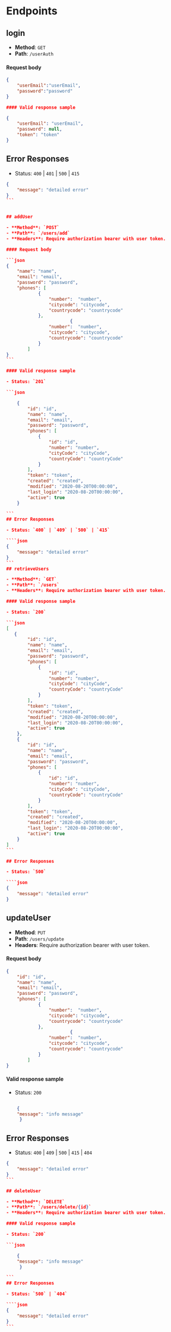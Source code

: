 # Endpoints


## login

- **Method**: `GET`
- **Path**: `/userAuth`

#### Request body

```json
{
    "userEmail":"userEmail",
    "password":"password"
}
```

```json
#### Valid response sample

{
    "userEmail": "userEmail",
    "password": null,
    "token": "token"
}
```

## Error Responses

- Status:  `400` | `401` | `500` | `415`

````json
{
    "message": "detailed error"
}
```


## addUser

- **Method**: `POST`
- **Path**: `/users/add`
- **Headers**: Require authorization bearer with user token.

#### Request body

```json
{
	"name": "name",
	"email": "email",
	"password": "password",
	"phones": [
			{
				"number":  "number",
				"citycode": "citycode",
				"countrycode": "countrycode"
			},
						{
				"number":  "number",
				"citycode": "citycode",
				"countrycode": "countrycode"
			}
		]
}
```

#### Valid response sample

- Status: `201`

```json

    {
        "id": "id",
        "name": "name",
        "email": "email",
        "password": "password",
        "phones": [
            {
                "id": "id",
                "number": "number",
                "cityCode": "cityCode",
                "countryCode": "countryCode"
            }
        ],
        "token": "token",
        "created": "created",
        "modified": "2020-08-20T00:00:00",
        "last_login": "2020-08-20T00:00:00",
        "active": true
    }

```
## Error Responses

- Status: `400` | `409` | `500` | `415`

````json
{
    "message": "detailed error"
}
```
## retrieveUsers

- **Method**: `GET`
- **Path**: `/users`
- **Headers**: Require authorization bearer with user token.

#### Valid response sample

- Status: `200`

```json
[
   {
        "id": "id",
        "name": "name",
        "email": "email",
        "password": "password",
        "phones": [
            {
                "id": "id",
                "number": "number",
                "cityCode": "cityCode",
                "countryCode": "countryCode"
            }
        ],
        "token": "token",
        "created": "created",
        "modified": "2020-08-20T00:00:00",
        "last_login": "2020-08-20T00:00:00",
        "active": true
    },
    {
        "id": "id",
        "name": "name",
        "email": "email",
        "password": "password",
        "phones": [
            {
                "id": "id",
                "number": "number",
                "cityCode": "cityCode",
                "countryCode": "countryCode"
            }
        ],
        "token": "token",
        "created": "created",
        "modified": "2020-08-20T00:00:00",
        "last_login": "2020-08-20T00:00:00",
        "active": true
    }
]
```

## Error Responses

- Status: `500`

````json
{
    "message": "detailed error"
}
`````

## updateUser

- **Method**: `PUT`
- **Path**: `/users/update`
- **Headers**: Require authorization bearer with user token.

#### Request body

```json
{
	"id": "id",
	"name": "name",
	"email": "email",
	"password": "password",
	"phones": [
			{
				"number":  "number",
				"citycode": "citycode",
				"countrycode": "countrycode"
			},
						{
				"number":  "number",
				"citycode": "citycode",
				"countrycode": "countrycode"
			}
		]
}
```

#### Valid response sample

- Status: `200`

```json

    {
    "message": "info message"
	 }

```
## Error Responses

- Status: `400` | `409` | `500` | `415` | `404` 

````json
{
    "message": "detailed error"
}
```

## deleteUser

- **Method**: `DELETE`
- **Path**: `/users/delete/{id}`
- **Headers**: Require authorization bearer with user token.

#### Valid response sample

- Status: `200`

```json

    {
    "message": "info message"
	 }

```
## Error Responses

- Status: `500` | `404` 

````json
{
    "message": "detailed error"
}
```

